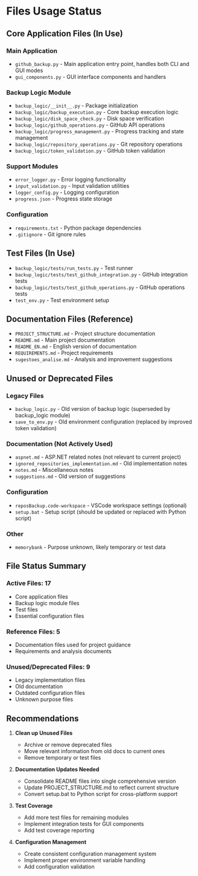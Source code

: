 # Files Usage Status

## Core Application Files (In Use)

### Main Application
- `github_backup.py` - Main application entry point, handles both CLI and GUI modes
- `gui_components.py` - GUI interface components and handlers

### Backup Logic Module
- `backup_logic/__init__.py` - Package initialization
- `backup_logic/backup_execution.py` - Core backup execution logic
- `backup_logic/disk_space_check.py` - Disk space verification
- `backup_logic/github_operations.py` - GitHub API operations
- `backup_logic/progress_management.py` - Progress tracking and state management
- `backup_logic/repository_operations.py` - Git repository operations
- `backup_logic/token_validation.py` - GitHub token validation

### Support Modules
- `error_logger.py` - Error logging functionality
- `input_validation.py` - Input validation utilities
- `logger_config.py` - Logging configuration
- `progress.json` - Progress state storage

### Configuration
- `requirements.txt` - Python package dependencies
- `.gitignore` - Git ignore rules

## Test Files (In Use)
- `backup_logic/tests/run_tests.py` - Test runner
- `backup_logic/tests/test_github_integration.py` - GitHub integration tests
- `backup_logic/tests/test_github_operations.py` - GitHub operations tests
- `test_env.py` - Test environment setup

## Documentation Files (Reference)
- `PROJECT_STRUCTURE.md` - Project structure documentation
- `README.md` - Main project documentation
- `README_EN.md` - English version of documentation
- `REQUIREMENTS.md` - Project requirements
- `sugestoes_analise.md` - Analysis and improvement suggestions

## Unused or Deprecated Files

### Legacy Files
- `backup_logic.py` - Old version of backup logic (superseded by backup_logic module)
- `save_to_env.py` - Old environment configuration (replaced by improved token validation)

### Documentation (Not Actively Used)
- `aspnet.md` - ASP.NET related notes (not relevant to current project)
- `ignored_repositories_implementation.md` - Old implementation notes
- `notes.md` - Miscellaneous notes
- `suggestions.md` - Old version of suggestions

### Configuration
- `reposBackup.code-workspace` - VSCode workspace settings (optional)
- `setup.bat` - Setup script (should be updated or replaced with Python script)

### Other
- `memorybank` - Purpose unknown, likely temporary or test data

## File Status Summary

### Active Files: 17
- Core application files
- Backup logic module files
- Test files
- Essential configuration files

### Reference Files: 5
- Documentation files used for project guidance
- Requirements and analysis documents

### Unused/Deprecated Files: 9
- Legacy implementation files
- Old documentation
- Outdated configuration files
- Unknown purpose files

## Recommendations

1. **Clean up Unused Files**
   - Archive or remove deprecated files
   - Move relevant information from old docs to current ones
   - Remove temporary or test files

2. **Documentation Updates Needed**
   - Consolidate README files into single comprehensive version
   - Update PROJECT_STRUCTURE.md to reflect current structure
   - Convert setup.bat to Python script for cross-platform support

3. **Test Coverage**
   - Add more test files for remaining modules
   - Implement integration tests for GUI components
   - Add test coverage reporting

4. **Configuration Management**
   - Create consistent configuration management system
   - Implement proper environment variable handling
   - Add configuration validation